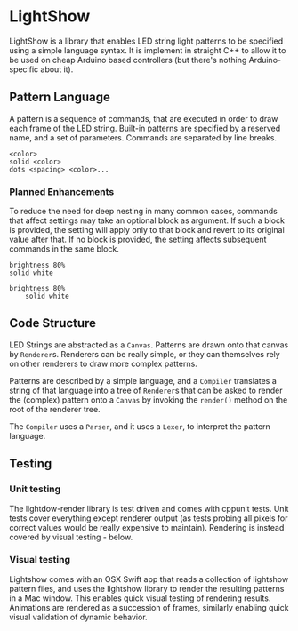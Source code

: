 # LightShow

LightShow is a library that enables LED string light patterns to be
specified using a simple language syntax. It is implement in straight
C++ to allow it to be used on cheap Arduino based controllers (but there's
nothing Arduino-specific about it).

## Pattern Language

A pattern is a sequence of commands, that are executed in order to draw each
frame of the LED string.
Built-in patterns are specified by a reserved name, and a set of parameters.
Commands are separated by line breaks.

```text
<color>
solid <color>
dots <spacing> <color>...
```

### Planned Enhancements

To reduce the need for deep nesting in many common cases,
commands that affect settings may take an optional block as argument.
If such a block is provided, the setting will apply only to that block
and revert to its original value after that. If no block is provided,
the setting affects subsequent commands in the same block.

```text
brightness 80%
solid white

brightness 80%
    solid white
```

## Code Structure

LED Strings are abstracted as a `Canvas`.
Patterns are drawn onto that canvas by `Renderer`s. Renderers can be
really simple, or they can themselves rely on other renderers to draw
more complex patterns.

Patterns are described by a simple language, and a `Compiler` translates
a string of that language into a tree of `Renderer`s that can be asked to
render the (complex) pattern onto a `Canvas` by invoking the `render()`
method on the root of the renderer tree.

The `Compiler` uses a `Parser`, and it uses a `Lexer`, to interpret the
pattern language.

## Testing

### Unit testing

The lightdow-render library is test driven and comes with cppunit tests.
Unit tests cover everything except renderer output (as tests probing all pixels
for correct values would be really expensive to maintain).
Rendering is instead covered by visual testing - below.

### Visual testing

Lightshow comes with an OSX Swift app that reads a collection of lightshow pattern files,
and uses the lightshow library to render the resulting patterns in a Mac window.
This enables quick visual testing of rendering results.
Animations are rendered as a succession of frames,
similarly enabling quick visual validation of dynamic behavior.
